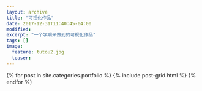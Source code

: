 ```yaml
---
layout: archive
title: "可视化作品"
date: 2017-12-31T11:40:45-04:00
modified:
excerpt: "一个学期来做到的可视化作品"
tags: []
image: 
  feature: tutou2.jpg
  teaser:
---
```




<div class="tiles">
{% for post in site.categories.portfolio %}
  {% include post-grid.html %}
{% endfor %}
</div><!-- /.tiles 把所有categories 有 portfolio 的列出來-->
